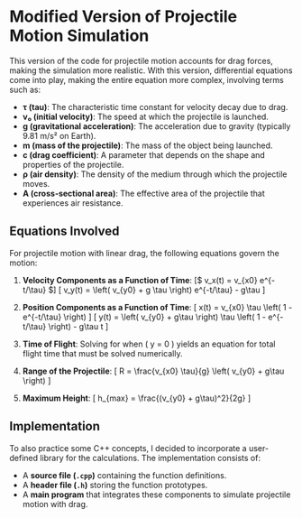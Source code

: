 # Modified Version of Projectile Motion Simulation

This version of the code for projectile motion accounts for drag forces, making the simulation more realistic. With this version, differential equations come into play, making the entire equation more complex, involving terms such as:

- **τ (tau)**: The characteristic time constant for velocity decay due to drag.
- **v₀ (initial velocity)**: The speed at which the projectile is launched.
- **g (gravitational acceleration)**: The acceleration due to gravity (typically 9.81 m/s² on Earth).
- **m (mass of the projectile)**: The mass of the object being launched.
- **c (drag coefficient)**: A parameter that depends on the shape and properties of the projectile.
- **ρ (air density)**: The density of the medium through which the projectile moves.
- **A (cross-sectional area)**: The effective area of the projectile that experiences air resistance.

## Equations Involved
For projectile motion with linear drag, the following equations govern the motion:

1. **Velocity Components as a Function of Time**:
   \[$ v_x(t) = v_{x0} e^{-t/\tau} $\]
   \[ v_y(t) = \left( v_{y0} + g \tau \right) e^{-t/\tau} - g\tau \]

2. **Position Components as a Function of Time**:
   \[ x(t) = v_{x0} \tau \left( 1 - e^{-t/\tau} \right) \]
   \[ y(t) = \left( v_{y0} + g\tau \right) \tau \left( 1 - e^{-t/\tau} \right) - g\tau t \]

3. **Time of Flight**:
   Solving for when \( y = 0 \) yields an equation for total flight time that must be solved numerically.

4. **Range of the Projectile**:
   \[ R = \frac{v_{x0} \tau}{g} \left( v_{y0} + g\tau \right) \]

5. **Maximum Height**:
   \[ h_{max} = \frac{(v_{y0} + g\tau)^2}{2g} \]

## Implementation
To also practice some C++ concepts, I decided to incorporate a user-defined library for the calculations. The implementation consists of:

- A **source file (`.cpp`)** containing the function definitions.
- A **header file (`.h`)** storing the function prototypes.
- A **main program** that integrates these components to simulate projectile motion with drag.
